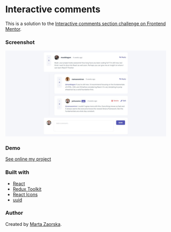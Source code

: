 # Interactive comments

This is a solution to the [Interactive comments section challenge on Frontend Mentor](https://www.frontendmentor.io/challenges/interactive-comments-section-iG1RugEG9).

### Screenshot

![](./screenshot.jpg)


### Demo

[See online my project](http://martazaorska.github.io/interactive-comments)

### Built with

- [React](https://reactjs.org/)
- [Redux Toolkit](https://redux-toolkit.js.org/)
- [React Icons](https://react-icons.github.io/react-icons/)
- [uuid](https://www.npmjs.com/package/uuid)


### Author

Created by [Marta Zaorska](https://martazaorska.github.io/portfolio/).